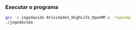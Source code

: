 ### Executar o programa

```sh
gcc -o jogodavida Atividade1_HighLife_OpenMP.c -fopenmp
./jogodavida
```